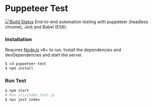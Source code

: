 # Puppeteer Test
[![Build Status](https://travis-ci.org/sagarpanda/puppeteer-test.svg?branch=master)](https://travis-ci.org/sagarpanda/puppeteer-test)
End-to-end automation testing with puppeteer (headless chrome), Jest and Babel (ES6).

### Installation
Requires [NodeJs](https://nodejs.org/) v8+ to run.
Install the dependencies and devDependencies and start the server.

```sh
$ cd puppeteer-test
$ npm install
```

### Run Test
```sh
$ npm start
# Run src/index.test.js
$ npx jest index
```
